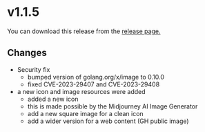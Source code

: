 # v1.1.5

You can download this release from the
[release page.](https://github.com/HRA42/Go-TextType/releases/tag/v1.1.5)

## Changes
- Security fix
  - bumped version of golang.org/x/image to 0.10.0
  - fixed CVE-2023-29407 and CVE-2023-29408
- a new icon and image resources were added
  - added a new icon
  - this is made possible by the Midjourney AI Image Generator
  - add a new square image for a clean icon
  - add a wider version for a web content (GH public image)